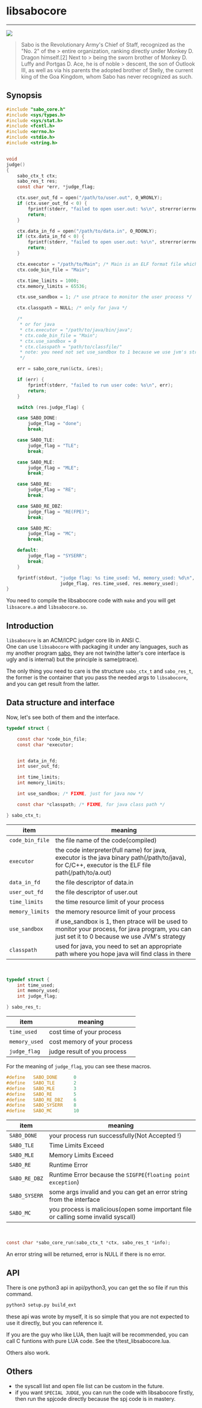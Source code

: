 libsabocore
===========

---------------------------------------



<img src="./trivial/sabo.png" />

> Sabo is the Revolutionary Army's Chief of Staff, recognized as the "No. 2" of the > 
> entire organization, ranking directly under Monkey D. Dragon himself.[2] Next to > 
> being the sworn brother of Monkey D. Luffy and Portgas D. Ace, he is of noble > 
> descent, the son of Outlook III, as well as via his parents the adopted brother of 
> Stelly, the current king of the Goa Kingdom, whom Sabo has never recognized as such.

Synopsis
--------

```c
#include "sabo_core.h"
#include <sys/types.h>
#include <sys/stat.h>
#include <fcntl.h>
#include <errno.h>
#include <stdio.h>
#include <string.h>


void
judge()
{
    sabo_ctx_t ctx;
    sabo_res_t res;
    const char *err, *judge_flag;

    ctx.user_out_fd = open("/path/to/user.out", O_WRONLY);
    if (ctx.user_out_fd < 0) {
        fprintf(stderr, "failed to open user.out: %s\n", strerror(errno));
        return;
    }

    ctx.data_in_fd = open("/path/to/data.in", O_RDONLY);
    if (ctx.data_in_fd < 0) {
        fprintf(stderr, "failed to open user.out: %s\n", strerror(errno));
        return;
    }

    ctx.executor = "/path/to/Main"; /* Main is an ELF format file which can be executed */
    ctx.code_bin_file = "Main";

    ctx.time_limits = 1000;
    ctx.memory_limits = 65536;

    ctx.use_sandbox = 1; /* use ptrace to monitor the user process */

    ctx.classpath = NULL; /* only for java */

    /*
     * or for java
     * ctx.executor = "/path/to/java/bin/java";
     * ctx.code_bin_file = "Main";
     * ctx.use_sandbox = 0
     * ctx.classpath = "path/to/classfile/"
     * note: you need not set use_sandbox to 1 because we use jvm's strategy
     */

    err = sabo_core_run(&ctx, &res);

    if (err) {
        fprintf(stderr, "failed to run user code: %s\n", err);
        return;
    }

    switch (res.judge_flag) {

    case SABO_DONE:
        judge_flag = "done";
        break;

    case SABO_TLE:
        judge_flag = "TLE";
        break;

    case SABO_MLE:
        judge_flag = "MLE";
        break;

    case SABO_RE:
        judge_flag = "RE";
        break;

    case SABO_RE_DBZ:
        judge_flag = "RE(FPE)";
        break;

    case SABO_MC:
        judge_flag = "MC";
        break;

    default:
        judge_flag = "SYSERR";
        break;
    }

    fprintf(stdout, "judge flag: %s time_used: %d, memory_used: %d\n",
                    judge_flag, res.time_used, res.memory_used);
}

```

You need to compile the libsabocore code with `make` and you will get `libsacore.a` and `libsabocore.so`.
<br>


Introduction
-----------

`libsabocore` is an ACM/ICPC judger core lib in ANSI C. <br>
One can use `libsabocore` with packaging it under any languages, such as my another program [sabo](https://github.com/tokers/sabo), they are not twin(the latter's core interface is ugly and is internal) but the principle is same(ptrace). <br>

The only thing you need to care is the structure `sabo_ctx_t` and `sabo_res_t`, the former is the container that you pass the needed args to `libsabocore`, and you can get result from the latter.
<br>

Data structure and interface
--------------------------
Now, let's see both of them and the interface.

```c
typedef struct {

    const char *code_bin_file;
    const char *executor;


    int data_in_fd;
    int user_out_fd;

    int time_limits;
    int memory_limits;

    int use_sandbox; /* FIXME, just for java now */

    const char *classpath; /* FIXME, for java class path */

} sabo_ctx_t;
```

|item| meaning|
|---|---|
|`code_bin_file`| the file name of the code(compiled)|
|`executor`| the code interpreter(full name) for java, executor is the java binary path(/path/to/java), for C/C++, executor is the ELF file path(/path/to/a.out)|
|`data_in_fd`| the file descriptor of data.in|
|`user_out_fd`| the file descriptor of user.out|
|`time_limits`| the time resource limit of your process|
|`memory_limits`| the memory resource limit of your process|
|`use_sandbox`| if use_sandbox is 1, then ptrace will be used to monitor your process, for java program, you can just set it to 0 because we use JVM's strategy|
|`classpath`| used for java, you need to set an appropriate path where you hope java will find class in there|
<br>

```c
typedef struct {
    int time_used;
    int memory_used;
    int judge_flag;

} sabo_res_t;
```

|item| meaning |
|----|---------|
|`time_used`| cost time of your process|
|`memory_used`| cost memory of your process|
|`judge_flag`| judge result of you process|

For the meaning of `judge_flag`, you can see these macros.

```c
#define   SABO_DONE      0
#define   SABO_TLE       2
#define   SABO_MLE       3
#define   SABO_RE        5
#define   SABO_RE_DBZ    6
#define   SABO_SYSERR    8
#define   SABO_MC        10
```

|item| meaning |
|----|---------|
|`SABO_DONE`| your process run successfully(Not Accepted !)|
|`SABO_TLE`| Time Limits Exceed|
|`SABO_MLE`| Memory Limits Exceed|
|`SABO_RE`| Runtime Error|
|`SABO_RE_DBZ`|Runtime Error because the `SIGFPE`(`floating point exception`)|
|`SABO_SYSERR`|some args invalid and you can get an error string from the interface|
|`SABO_MC`| you process is malicious(open some important file or calling some invalid syscall)|
<br>

```c
const char *sabo_core_run(sabo_ctx_t *ctx, sabo_res_t *info);
```

An error string will be returned, error is NULL if there is no error.
<br>

API
---

There is one python3 api in api/python3, you can get the so file if run this command.

```bash
python3 setup.py build_ext
```

these api was wrote by myself, it is so simple that you are not expected to use it directly, but you can reference it.

If you are the guy who like LUA, then luajit will be recommended, you can call C funtions with pure LUA code. See the t/test_libsabocore.lua.

Others also work.


Others
-----

- the syscall list and open file list can be custom in the future.
- if you want `SPECIAL JUDGE`, you can run the code with libsabocore firstly, then run the spjcode directly because the spj code is in mastery.
